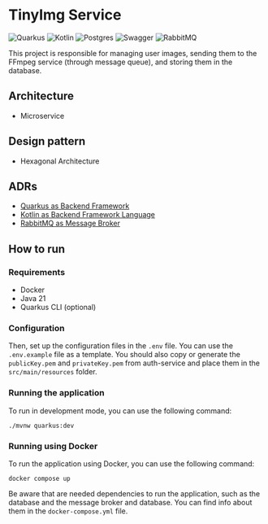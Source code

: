 # TinyImg Service

![Quarkus](https://img.shields.io/badge/quarkus-%234794EB.svg?style=for-the-badge&logo=quarkus&logoColor=white)
![Kotlin](https://img.shields.io/badge/kotlin-%237F52FF.svg?style=for-the-badge&logo=kotlin&logoColor=white)
![Postgres](https://img.shields.io/badge/postgres-%23316192.svg?style=for-the-badge&logo=postgresql&logoColor=white)
![Swagger](https://img.shields.io/badge/-Swagger-%23Clojure?style=for-the-badge&logo=swagger&logoColor=white)
![RabbitMQ](https://img.shields.io/badge/Rabbitmq-FF6600?style=for-the-badge&logo=rabbitmq&logoColor=white)

This project is responsible for managing user images, sending them to the FFmpeg service (through message queue), and storing them in the database.

## Architecture

- Microservice

## Design pattern

- Hexagonal Architecture

## ADRs

- [Quarkus as Backend Framework](./adr/ADR1.md)
- [Kotlin as Backend Framework Language](./adr/ADR2.md)
- [RabbitMQ as Message Broker](./adr/ADR3.md)

## How to run

### Requirements

- Docker
- Java 21
- Quarkus CLI (optional)

### Configuration

Then, set up the configuration files in the `.env` file. You can use the `.env.example` file as a template.
You should also copy or generate the `publicKey.pem` and `privateKey.pem` from auth-service and place them in the `src/main/resources` folder.

### Running the application

To run in development mode, you can use the following command:

```shell
./mvnw quarkus:dev
```

### Running using Docker

To run the application using Docker, you can use the following command:

```shell
docker compose up
```

Be aware that are needed dependencies to run the application, such as the database and the message broker and database. You can find info about them in the `docker-compose.yml` file.
